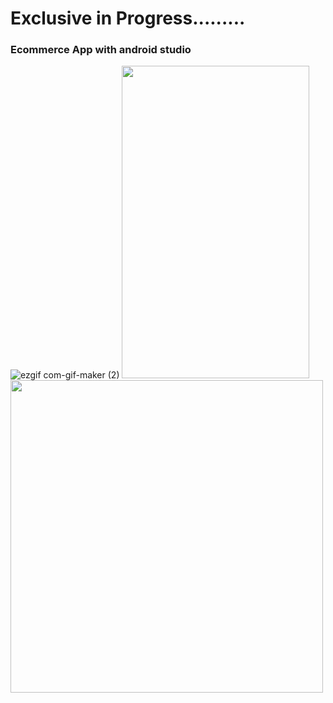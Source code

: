 # Exclusive in Progress.........
### Ecommerce App with android studio
![ezgif com-gif-maker (2)](https://user-images.githubusercontent.com/72886722/184281296-744b7f71-f8d5-40d4-bd25-55c1b60c1828.gif)
<img height="500" width = "300" src="https://user-images.githubusercontent.com/72886722/187088658-97a7876a-0feb-43c6-8bc5-471330094a89.png">
<img height ="500" src="https://user-images.githubusercontent.com/72886722/187088652-6a2e4dbd-e7c6-4ef0-b8ac-e046ead21b17.png">


